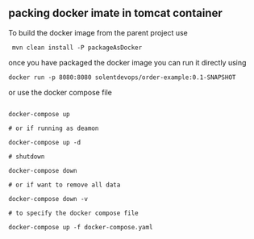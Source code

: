 ## packing docker imate in tomcat container


To build the docker image from the parent project use
```
 mvn clean install -P packageAsDocker
```
once you have packaged the docker image you can run it directly using 

```
docker run -p 8080:8080 solentdevops/order-example:0.1-SNAPSHOT
```

or use the docker compose file
```

docker-compose up

# or if running as deamon

docker-compose up -d

# shutdown

docker-compose down 

# or if want to remove all data

docker-compose down -v

# to specify the docker compose file

docker-compose up -f docker-compose.yaml

```

